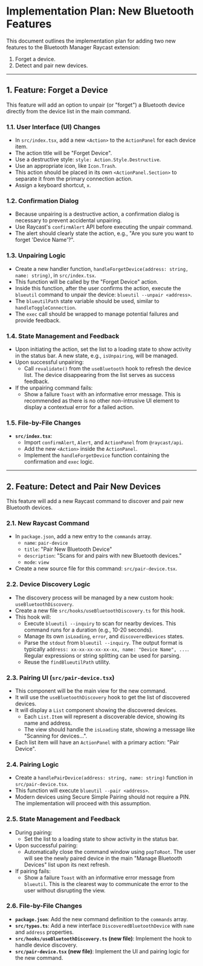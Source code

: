 # Implementation Plan: New Bluetooth Features

This document outlines the implementation plan for adding two new features to the Bluetooth Manager Raycast extension:
1.  Forget a device.
2.  Detect and pair new devices.

---

## 1. Feature: Forget a Device

This feature will add an option to unpair (or "forget") a Bluetooth device directly from the device list in the main command.

### 1.1. User Interface (UI) Changes

-   In `src/index.tsx`, add a new `<Action>` to the `ActionPanel` for each device item.
-   The action title will be "Forget Device".
-   Use a destructive style: `style: Action.Style.Destructive`.
-   Use an appropriate icon, like `Icon.Trash`.
-   This action should be placed in its own `<ActionPanel.Section>` to separate it from the primary connection action.
-   Assign a keyboard shortcut, `x`.

### 1.2. Confirmation Dialog

-   Because unpairing is a destructive action, a confirmation dialog is necessary to prevent accidental unpairing.
-   Use Raycast's `confirmAlert` API before executing the unpair command.
-   The alert should clearly state the action, e.g., "Are you sure you want to forget 'Device Name'?".

### 1.3. Unpairing Logic

-   Create a new handler function, `handleForgetDevice(address: string, name: string)`, in `src/index.tsx`.
-   This function will be called by the "Forget Device" action.
-   Inside this function, after the user confirms the action, execute the `blueutil` command to unpair the device: `blueutil --unpair <address>`.
-   The `blueutilPath` state variable should be used, similar to `handleToggleConnection`.
-   The `exec` call should be wrapped to manage potential failures and provide feedback.

### 1.4. State Management and Feedback

-   Upon initiating the action, set the list to a loading state to show activity in the status bar. A new state, e.g., `isUnpairing`, will be managed.
-   Upon successful unpairing:
    -   Call `revalidate()` from the `useBluetooth` hook to refresh the device list. The device disappearing from the list serves as success feedback.
-   If the unpairing command fails:
    -   Show a failure `Toast` with an informative error message. This is recommended as there is no other non-intrusive UI element to display a contextual error for a failed action.

### 1.5. File-by-File Changes

-   **`src/index.tsx`**:
    -   Import `confirmAlert`, `Alert`, and `ActionPanel` from `@raycast/api`.
    -   Add the new `<Action>` inside the `ActionPanel`.
    -   Implement the `handleForgetDevice` function containing the confirmation and `exec` logic.

---

## 2. Feature: Detect and Pair New Devices

This feature will add a new Raycast command to discover and pair new Bluetooth devices.

### 2.1. New Raycast Command

-   In `package.json`, add a new entry to the `commands` array.
    -   `name`: `pair-device`
    -   `title`: "Pair New Bluetooth Device"
    -   `description`: "Scans for and pairs with new Bluetooth devices."
    -   `mode`: `view`
-   Create a new source file for this command: `src/pair-device.tsx`.

### 2.2. Device Discovery Logic

-   The discovery process will be managed by a new custom hook: `useBluetoothDiscovery`.
-   Create a new file `src/hooks/useBluetoothDiscovery.ts` for this hook.
-   This hook will:
    -   Execute `blueutil --inquiry` to scan for nearby devices. This command runs for a duration (e.g., 10-20 seconds).
    -   Manage its own `isLoading`, `error`, and `discoveredDevices` states.
    -   Parse the `stdout` from `blueutil --inquiry`. The output format is typically `address: xx-xx-xx-xx-xx-xx, name: "Device Name", ...`. Regular expressions or string splitting can be used for parsing.
    -   Reuse the `findBlueutilPath` utility.

### 2.3. Pairing UI (`src/pair-device.tsx`)

-   This component will be the main view for the new command.
-   It will use the `useBluetoothDiscovery` hook to get the list of discovered devices.
-   It will display a `List` component showing the discovered devices.
    -   Each `List.Item` will represent a discoverable device, showing its name and address.
    -   The view should handle the `isLoading` state, showing a message like "Scanning for devices...".
-   Each list item will have an `ActionPanel` with a primary action: "Pair Device".

### 2.4. Pairing Logic

-   Create a `handlePairDevice(address: string, name: string)` function in `src/pair-device.tsx`.
-   This function will execute `blueutil --pair <address>`.
-   Modern devices using Secure Simple Pairing should not require a PIN. The implementation will proceed with this assumption.

### 2.5. State Management and Feedback

-   During pairing:
    -   Set the list to a loading state to show activity in the status bar.
-   Upon successful pairing:
    -   Automatically close the command window using `popToRoot`. The user will see the newly paired device in the main "Manage Bluetooth Devices" list upon its next refresh.
-   If pairing fails:
    -   Show a failure `Toast` with an informative error message from `blueutil`. This is the clearest way to communicate the error to the user without disrupting the view.

### 2.6. File-by-File Changes

-   **`package.json`**: Add the new command definition to the `commands` array.
-   **`src/types.ts`**: Add a new interface `DiscoveredBluetoothDevice` with `name` and `address` properties.
-   **`src/hooks/useBluetoothDiscovery.ts` (new file)**: Implement the hook to handle device discovery.
-   **`src/pair-device.tsx` (new file)**: Implement the UI and pairing logic for the new command.
